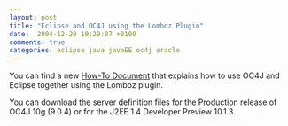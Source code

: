 ```yaml
---
layout: post
title: "Eclipse and OC4J using the Lomboz Plugin"
date:  2004-12-20 19:29:07 +0100
comments: true
categories: eclipse java javaEE oc4j oracle
---
```

You can find a new [How-To Document](http://www.oracle.com/technology/tech/java/oc4j/1013/howtos/how-to-configure-lomboz/doc/lomboz-howto-part-1.html) that explains how to use OC4J and Eclipse together using the Lomboz plugin.

You can download the server definition files for the Production release of OC4J 10g (9.0.4) or for the J2EE 1.4 Developer Preview 10.1.3.
